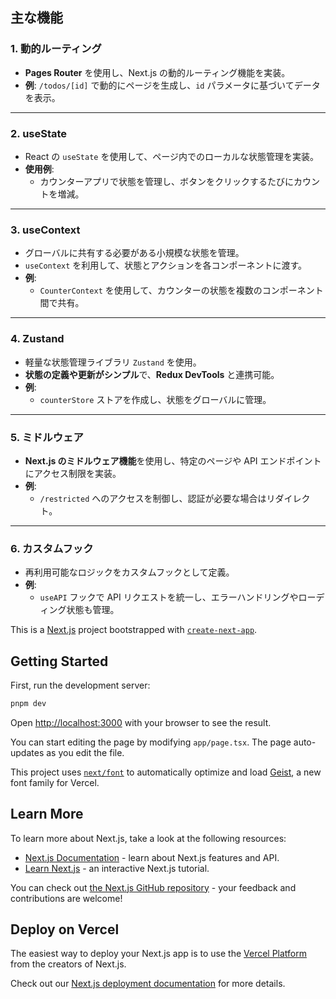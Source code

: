 ## 主な機能

### 1. 動的ルーティング
- **Pages Router** を使用し、Next.js の動的ルーティング機能を実装。
- **例**: `/todos/[id]` で動的にページを生成し、`id` パラメータに基づいてデータを表示。

---

### 2. useState
- React の `useState` を使用して、ページ内でのローカルな状態管理を実装。
- **使用例**:
  - カウンターアプリで状態を管理し、ボタンをクリックするたびにカウントを増減。

---

### 3. useContext
- グローバルに共有する必要がある小規模な状態を管理。
- `useContext` を利用して、状態とアクションを各コンポーネントに渡す。
- **例**:
  - `CounterContext` を使用して、カウンターの状態を複数のコンポーネント間で共有。

---

### 4. Zustand
- 軽量な状態管理ライブラリ `Zustand` を使用。
- **状態の定義や更新がシンプル**で、**Redux DevTools** と連携可能。
- **例**:
  - `counterStore` ストアを作成し、状態をグローバルに管理。

---

### 5. ミドルウェア
- **Next.js のミドルウェア機能**を使用し、特定のページや API エンドポイントにアクセス制限を実装。
- **例**:
  - `/restricted` へのアクセスを制御し、認証が必要な場合はリダイレクト。

---

### 6. カスタムフック
- 再利用可能なロジックをカスタムフックとして定義。
- **例**:
  - `useAPI` フックで API リクエストを統一し、エラーハンドリングやローディング状態も管理。


This is a [Next.js](https://nextjs.org) project bootstrapped with [`create-next-app`](https://nextjs.org/docs/app/api-reference/cli/create-next-app).

## Getting Started

First, run the development server:

```bash
pnpm dev
```

Open [http://localhost:3000](http://localhost:3000) with your browser to see the result.

You can start editing the page by modifying `app/page.tsx`. The page auto-updates as you edit the file.

This project uses [`next/font`](https://nextjs.org/docs/app/building-your-application/optimizing/fonts) to automatically optimize and load [Geist](https://vercel.com/font), a new font family for Vercel.

## Learn More

To learn more about Next.js, take a look at the following resources:

- [Next.js Documentation](https://nextjs.org/docs) - learn about Next.js features and API.
- [Learn Next.js](https://nextjs.org/learn) - an interactive Next.js tutorial.

You can check out [the Next.js GitHub repository](https://github.com/vercel/next.js) - your feedback and contributions are welcome!

## Deploy on Vercel

The easiest way to deploy your Next.js app is to use the [Vercel Platform](https://vercel.com/new?utm_medium=default-template&filter=next.js&utm_source=create-next-app&utm_campaign=create-next-app-readme) from the creators of Next.js.

Check out our [Next.js deployment documentation](https://nextjs.org/docs/app/building-your-application/deploying) for more details.
